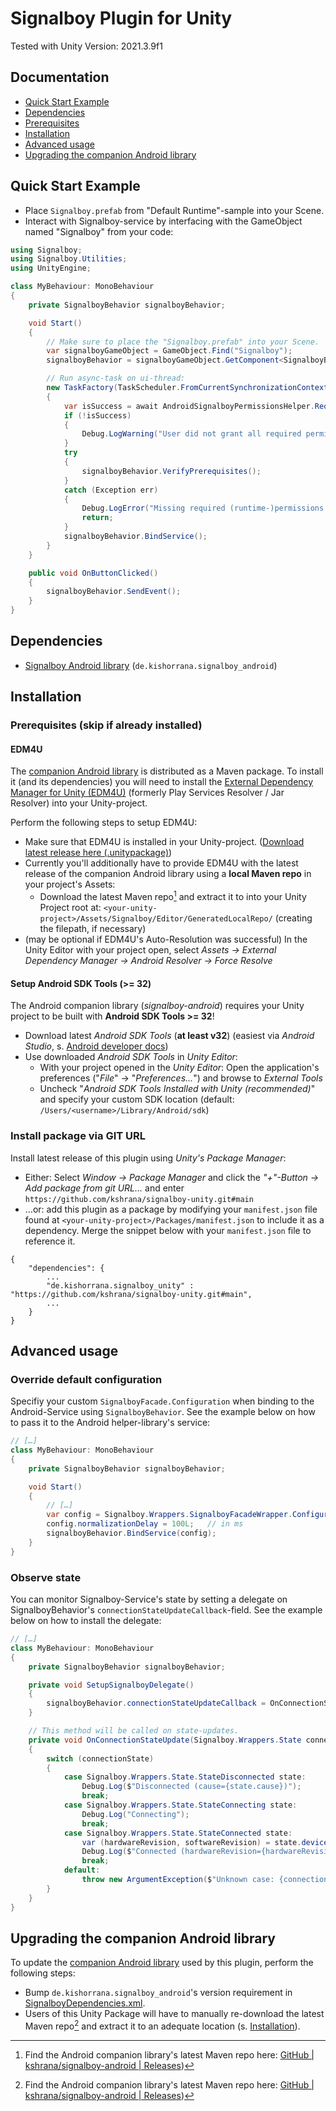 # Signalboy Plugin for Unity
Tested with Unity Version: 2021.3.9f1

## Documentation
* [Quick Start Example](#quick-start-example)
* [Dependencies](#dependencies)
* [Prerequisites](#prerequisites)
* [Installation](#installation)
* [Advanced usage](#advanced-usage)
* [Upgrading the companion Android library](#upgrading-the-companion-android-library)

## Quick Start Example
* Place `Signalboy.prefab` from "Default Runtime"-sample into your Scene.
* Interact with Signalboy-service by interfacing with the GameObject named "Signalboy" from your code:
```cs
using Signalboy;
using Signalboy.Utilities;
using UnityEngine;

class MyBehaviour: MonoBehaviour
{
	private SignalboyBehavior signalboyBehavior;

	void Start()
	{
		// Make sure to place the "Signalboy.prefab" into your Scene.
		var signalboyGameObject = GameObject.Find("Signalboy");
		signalboyBehavior = signalboyGameObject.GetComponent<SignalboyBehavior>();

		// Run async-task on ui-thread:
		new TaskFactory(TaskScheduler.FromCurrentSynchronizationContext()).StartNew(async () =>
		{
			var isSuccess = await AndroidSignalboyPermissionsHelper.RequestRuntimePermissionsAsync();
			if (!isSuccess)
			{
				Debug.LogWarning("User did not grant all required permissions!");
			}
			try
			{
				signalboyBehavior.VerifyPrerequisites();
			}
			catch (Exception err)
			{
				Debug.LogError("Missing required (runtime-)permissions. Underlying error: " + err);
				return;
			}
			signalboyBehavior.BindService();
		}
	}

	public void OnButtonClicked()
	{
		signalboyBehavior.SendEvent();
	}
}
```

## Dependencies
* [Signalboy Android library](https://github.com/kshrana/signalboy-android) (`de.kishorrana.signalboy_android`)

## Installation
### Prerequisites (skip if already installed)
#### EDM4U
The [companion Android library](https://github.com/kshrana/signalboy-android) is distributed as a Maven package. To install it (and its dependencies) you will need to install the [External Dependency Manager for Unity (EDM4U)](https://github.com/googlesamples/unity-jar-resolver) (formerly Play Services Resolver / Jar Resolver) into your Unity-project.

Perform the following steps to setup EDM4U:
* Make sure that EDM4U is installed in your Unity-project. ([Download latest release here (.unitypackage)](https://github.com/googlesamples/unity-jar-resolver/raw/master/external-dependency-manager-latest.unitypackage))
* Currently you'll additionally have to provide EDM4U with the latest release of the companion Android library using a **local Maven repo** in your project's Assets:
  * Download the latest Maven repo[^signalboy-android-releases] and extract it to into your Unity Project root at: `<your-unity-project>/Assets/Signalboy/Editor/GeneratedLocalRepo/` (creating the filepath, if necessary)
* (may be optional if EDM4U's Auto-Resolution was successful) In the Unity Editor with your project open, select _Assets -> External Dependency Manager -> Android Resolver -> Force Resolve_

#### Setup Android SDK Tools (>= 32)
The Android companion library (*signalboy-android*) requires your Unity project to be built with **Android SDK Tools >= 32**!

* Download latest *Android SDK Tools* (**at least v32**) (easiest via *Android Studio*, s. [Android developer docs](https://developer.android.com/studio/releases/platform-tools#downloads))
* Use downloaded *Android SDK Tools* in *Unity Editor*:
  * With your project opened in the *Unity Editor*: Open the application's preferences ("*File*" -> "*Preferences...*") and browse to *External Tools*
  * Uncheck "*Android SDK Tools Installed with Unity (recommended)*" and specify your custom SDK location (default: `/Users/<username>/Library/Android/sdk`)

### Install package via GIT URL
Install latest release of this plugin using _Unity's Package Manager_:
* Either: Select _Window -> Package Manager_ and click the _"+"-Button -> Add package from git URL..._ and enter `https://github.com/kshrana/signalboy-unity.git#main`
* …or: add this plugin as a package by modifying your `manifest.json` file found at `<your-unity-project>/Packages/manifest.json` to include it as a dependency. Merge the snippet below with your `manifest.json` file to reference it.
```
{
	"dependencies": {
		...
		"de.kishorrana.signalboy_unity" : "https://github.com/kshrana/signalboy-unity.git#main",
		...
	}
}
```

## Advanced usage
### Override default configuration
Specifiy your custom `SignalboyFacade.Configuration` when binding to the Android-Service using `SignalboyBehavior`. See the example below on how to pass it to the Android helper-library's service:
```cs
// […]
class MyBehaviour: MonoBehaviour
{
	private SignalboyBehavior signalboyBehavior;

	void Start()
	{
		// […]
		var config = Signalboy.Wrappers.SignalboyFacadeWrapper.Configuration.Default;
		config.normalizationDelay = 100L;   // in ms
		signalboyBehavior.BindService(config);
	}
}
```

### Observe state
You can monitor Signalboy-Service's state by setting a delegate on SignalboyBehavior's `connectionStateUpdateCallback`-field. See the example below on how to install the delegate:
```cs
// […]
class MyBehaviour: MonoBehaviour
{
	private SignalboyBehavior signalboyBehavior;

	private void SetupSignalboyDelegate()
	{
		signalboyBehavior.connectionStateUpdateCallback = OnConnectionStateUpdate;
	}

	// This method will be called on state-updates.
	private void OnConnectionStateUpdate(Signalboy.Wrappers.State connectionState)
	{
		switch (connectionState)
		{
			case Signalboy.Wrappers.State.StateDisconnected state:
				Debug.Log($"Disconnected (cause={state.cause})");
				break;
			case Signalboy.Wrappers.State.StateConnecting state:
				Debug.Log("Connecting");
				break;
			case Signalboy.Wrappers.State.StateConnected state:
				var (hardwareRevision, softwareRevision) = state.deviceInformation;
				Debug.Log($"Connected (hardwareRevision={hardwareRevision}, softwareRevision={softwareRevision})");
				break;
			default:
				throw new ArgumentException($"Unknown case: {connectionState}");
		}
	}
}
```

## Upgrading the companion Android library
To update the [companion Android library](https://github.com/kshrana/signalboy-android) used by this plugin, perform the following steps:
* Bump `de.kishorrana.signalboy_android`'s version requirement in [SignalboyDependencies.xml](./Editor/SignalboyDependencies.xml).
* Users of this Unity Package will have to manually re-download the latest Maven repo[^signalboy-android-releases] and extract it to an adequate location (s. [Installation](#installation)).

[^signalboy-android-releases]: Find the Android companion library's latest Maven repo here: [GitHub | kshrana/signalboy-android | Releases](https://github.com/kshrana/signalboy-android/releases/latest))
